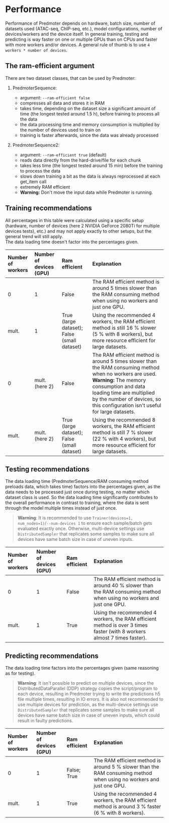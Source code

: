 # Performance
Performance of Predmoter depends on hardware, batch size, number of datasets used
(ATAC-seq, ChIP-seq, etc.), model configurations, number of devices/workers and the
device itself. In general training, testing and predicting is way faster on one or
multiple GPUs than on CPUs and faster with more workers and/or devices. A general
rule of thumb is to use ``4 workers * number of devices``.
    
## The ram-efficient argument
There are two dataset classes, that can be used by Predmoter:    
1. PredmoterSequence:
   - argument: ``--ram-efficient false``
   - compresses all data and stores it in RAM
   - takes time, depending on the dataset size a significant amount of time
     (the longest tested around 1.5 h), before training to process all the data
   - the data processing time and memory consumption is multiplied by the 
     number of devices used to train on
   - training is faster afterwards, since the data was already processed
     
     
2. PredmoterSequence2:
    - argument: ``--ram-efficient true`` (default) 
    - reads data directly from the hard-drive/file for each chunk
    - takes less time (the longest tested around 15 min) before the training to process the data
    - slows down training a bit as the data is always reprocessed at each get_item call
    - extremely RAM efficient
    - **Warning:** Don't move the input data while Predmoter is running.
     
## Training recommendations
All percentages in this table were calculated using a specific setup (hardware,
number of devices (here 2 NVIDIA GeForce 2080Ti for multiple devices tests), etc.)
and may not apply exactly to other setups, but the general trend will still apply.    
The data loading time doesn't factor into the percentages given.
    
| Number of workers | Number of devices (GPU) | Ram efficient                               | Explanation                                                                                                                                                                                                                                                         |
|:------------------|:------------------------|:--------------------------------------------|:--------------------------------------------------------------------------------------------------------------------------------------------------------------------------------------------------------------------------------------------------------------------|
| 0                 | 1                       | False                                       | The RAM efficient method is around 5 times slower than the RAM consuming method when using no workers and just one GPU.                                                                                                                                             |
| mult.             | 1                       | True (large dataset); False (small dataset) | Using the recommended 4 workers, the RAM efficient method is still 16 % slower (5 % with 8 workers), but more resource efficient for large datasets.                                                                                                                |
| 0                 | mult. (here 2)          | False                                       | The RAM efficient method is around 5 times slower than the RAM consuming method when no workers are used. **Warning:** The memory consumption and data loading time are multiplied by the number of devices, so this configuration isn't useful for large datasets. |
| mult.             | mult. (here 2)          | True (large dataset); False (small dataset) | Using the recommended 8 workers, the RAM efficient method is still 7 % slower (22 % with 4 workers), but more resource efficient for large datasets.                                                                                                                |
    
## Testing recommendations
The data loading time (PredmoterSequence/RAM consuming method preloads data, which
takes time) factors into the percentages given, as the data needs to be processed
just once during testing, no matter which dataset class is used. So the data loading
time significantly contributes to the overall performance in contrast to training,
where the data is sent through the model multiple times instead of just once.    
>**Warning**: It is recommended to use
> ``Trainer(devices=1, num_nodes=1)``/``--num-devices 1`` to ensure each
> sample/batch gets evaluated exactly once. Otherwise, multi-device settings
> use `DistributedSampler` that replicates some samples to make sure all devices
> have same batch size in case of uneven inputs.
     
| Number of workers | Number of devices (GPU) | Ram efficient | Explanation                                                                                                              |
|:------------------|:------------------------|:--------------|:-------------------------------------------------------------------------------------------------------------------------|
| 0                 | 1                       | False         | The RAM efficient method is around 40 % slower than the RAM consuming method when using no workers and just one GPU.     |
| mult.             | 1                       | True          | Using the recommended 4 workers, the RAM efficient method is over 3 times faster (with 8 workers almost 7 times faster). |
    
## Predicting recommendations
The data loading time factors into the percentages given (same reasoning as for
testing).
>**Warning**: It isn't possible to predict on multiple devices, since the
> DistributedDataParallel (DDP) strategy copies the script/program
> to each device, resulting in Predmoter trying to write the predictions h5
> file multiple times, resulting in IO errors. It is also not recommended to
> use multiple devices for prediction, as the multi-device settings
> use `DistributedSampler` that replicates some samples to make sure all devices
> have same batch size in case of uneven inputs, which could result in faulty
> predictions.
     
| Number of workers | Number of devices (GPU) | Ram efficient | Explanation                                                                                                         |
|:------------------|:------------------------|:--------------|:--------------------------------------------------------------------------------------------------------------------|
| 0                 | 1                       | False; True   | The RAM efficient method is around 5 % slower than the RAM consuming method when using no workers and just one GPU. |
| mult.             | 1                       | True          | Using the recommended 4 workers, the RAM efficient method is around 3 % faster (6 % with 8 workers).                |
